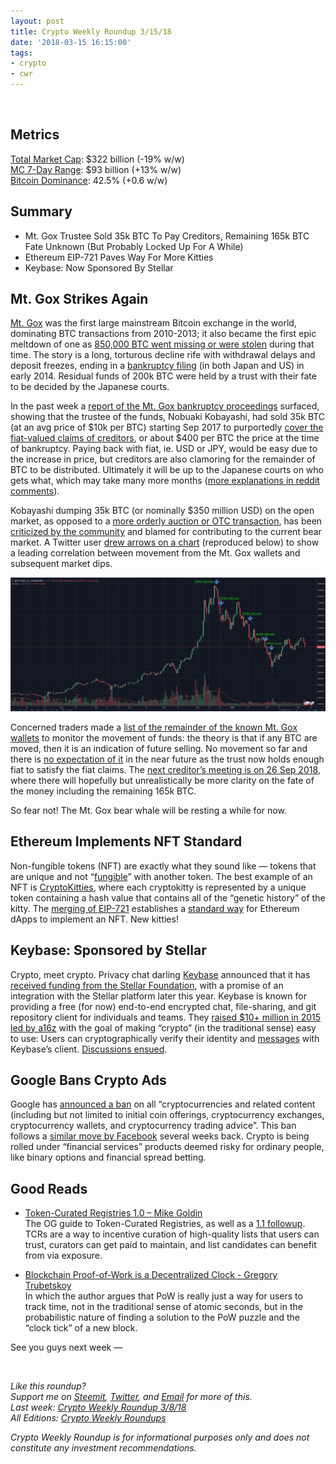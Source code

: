 ```yaml
---
layout: post
title: Crypto Weekly Roundup 3/15/18
date: '2018-03-15 16:15:00'
tags:
- crypto
- cwr
---
```


<br />

## Metrics
[Total Market Cap](https://coinmarketcap.com/charts/): $322 billion (-19% w/w)<br />
[MC 7-Day Range](https://coinmarketcap.com/charts/): $93 billion (+13% w/w)<br />
[Bitcoin Dominance](https://coinmarketcap.com/charts/#dominance-percentage): 42.5% (+0.6 w/w)

## Summary
* Mt. Gox Trustee Sold 35k BTC To Pay Creditors, Remaining 165k BTC Fate Unknown (But Probably Locked Up For A While)
* Ethereum EIP-721 Paves Way For More Kitties
* Keybase: Now Sponsored By Stellar

## Mt. Gox Strikes Again
[Mt. Gox](http://www.mtgox.com/) was the first large mainstream Bitcoin exchange in the world, dominating BTC transactions from 2010-2013; it also became the first epic meltdown of one as [850,000 BTC went missing or were stolen](https://en.wikipedia.org/wiki/Mt._Gox) during that time. The story is a long, torturous decline rife with withdrawal delays and deposit freezes, ending in a [bankruptcy filing](https://www.courtlistener.com/docket/4389854/mtgox-co-ltd/) (in both Japan and US) in early 2014. Residual funds of 200k BTC were held by a trust with their fate to be decided by the Japanese courts.

In the past week a [report of the Mt. Gox bankruptcy proceedings](https://www.mtgox.com/img/pdf/20180307_report.pdf) surfaced, showing that the trustee of the funds, Nobuaki Kobayashi, had sold 35k BTC (at an avg price of $10k per BTC) starting Sep 2017 to purportedly [cover the fiat-valued claims of creditors](https://www.trustnodes.com/2018/03/07/mt-gox-trustee-sold-half-billion-dollars-worth-bitcoin-bitcoin-cash), or about $400 per BTC the price at the time of bankruptcy. Paying back with fiat, ie. USD or JPY, would be easy due to the increase in price, but creditors are also clamoring for the remainder of BTC to be distributed. Ultimately it will be up to the Japanese courts on who gets what, which may take many more months ([more explanations in reddit comments](https://www.reddit.com/r/Bitcoin/comments/82moph/35_000_btc_of_the_200k_mtgoxbtc_were_sold_over/)).

Kobayashi dumping 35k BTC (or nominally $350 million USD) on the open market, as opposed to a [more orderly auction or OTC transaction](https://www.reddit.com/r/mtgoxinsolvency/comments/82ykgu/re_the_dumpening/), has been [criticized by the community](https://www.reddit.com/r/mtgoxinsolvency/comments/83gvr0/lets_admit_it_was_a_right_call_by_the_trustee_to/) and blamed for contributing to the current bear market. A Twitter user [drew arrows on a chart](https://twitter.com/matt_odell/status/971432146656202752) (reproduced below) to show a leading correlation between movement from the Mt. Gox wallets and subsequent market dips. 

![btc selling](/assets/img/2018/03/DXs4OekXcAYyg5b.jpg-large.jpeg)

Concerned traders made a [list of the remainder of the known Mt. Gox wallets](https://www.cryptoground.com/mtgox-cold-wallet-monitor/) to monitor the movement of funds: the theory is that if any BTC are moved, then it is an indication of future selling. No movement so far and there is [no expectation of it](https://www.reddit.com/r/BitcoinMarkets/comments/82r4v9/there_is_no_reason_for_the_mt_gox_trustee_to_sell/) in the near future as the trust now holds enough fiat to satisfy the fiat claims. The [next creditor’s meeting is on 26 Sep 2018](https://www.reddit.com/r/mtgoxinsolvency/comments/82n6hi/latest_update_7_march_2018_bankruptcy_proceedings/), where there will hopefully but unrealistically be more clarity on the fate of the money including the remaining 165k BTC.

So fear not! The Mt. Gox bear whale will be resting a while for now.

## Ethereum Implements NFT Standard
Non-fungible tokens (NFT) are exactly what they sound like — tokens that are unique and not “[fungible](http://www.dictionary.com/browse/fungible)” with another token. The best example of an NFT is [CryptoKitties](https://www.cryptokitties.co/), where each cryptokitty is represented by a unique token containing a hash value that contains all of the “genetic history” of the kitty. The [merging of EIP-721](https://github.com/ethereum/EIPs/pull/841) establishes a [standard way](https://github.com/ethereum/EIPs/blob/master/EIPS/eip-721.md) for Ethereum dApps to implement an NFT. New kitties!

## Keybase: Sponsored by Stellar
Crypto, meet crypto. Privacy chat darling [Keybase](https://keybase.io/) announced that it has [received funding from the Stellar Foundation](https://keybase.io/blog/keybase-stellar), with a promise of an integration with the Stellar platform later this year. Keybase is known for providing a free (for now) end-to-end encrypted chat, file-sharing, and git repository client for individuals and teams. They [raised $10+ million in 2015 led by a16z](https://keybase.io/blog/2015-07-15/keybase-raises-series-a) with the goal of making “crypto” (in the traditional sense) easy to use: Users can cryptographically verify their identity and [messages](https://keybase.io/encrypt) with Keybase’s client. [Discussions ensued](https://news.ycombinator.com/item?id=16545092).

## Google Bans Crypto Ads
Google has [announced a ban](https://support.google.com/adwordspolicy/answer/7648803?hl=en) on all “cryptocurrencies and related content (including but not limited to initial coin offerings, cryptocurrency exchanges, cryptocurrency wallets, and cryptocurrency trading advice”. This  ban follows a [similar move by Facebook](https://www.facebook.com/business/news/new-ads-policy-improving-integrity-and-security-of-financial-product-and-services-ads) several weeks back. Crypto is being rolled under “financial services” products deemed risky for ordinary people, like binary options and financial spread betting.

## Good Reads
* [Token-Curated Registries 1.0 – Mike Goldin](https://medium.com/@ilovebagels/token-curated-registries-1-0-61a232f8dac7)<br />
The OG guide to Token-Curated Registries, as well as a [1.1 followup](https://medium.com/@ilovebagels/token-curated-registries-1-1-2-0-tcrs-new-theory-and-dev-updates-34c9f079f33d). TCRs are a way to incentive curation of high-quality lists that users can trust, curators can get paid to maintain, and list candidates can benefit from via exposure.

* [Blockchain Proof-of-Work is a Decentralized Clock - Gregory Trubetskoy](https://grisha.org/blog/2018/01/23/explaining-proof-of-work/)<br />
In which the author argues that PoW is really just a way for users to track time, not in the traditional sense of atomic seconds, but in the probabilistic nature of finding a solution to the PoW puzzle and the “clock tick” of a new block.

See you guys next week —

<br />

*Like this roundup?<br /> Support me on [Steemit](https://steemit.com/cryptocurrency/@aeto/aeto-s-crypto-weekly-roundup-3-15-18), [Twitter](https://twitter.com/tonyin), and [Email](https://tonyy.in/subscribe/) for more of this.*<br />*Last week: [Crypto Weekly Roundup 3/8/18](https://tonyy.in/crypto-weekly-roundup-3-8-18/)*<br />*All Editions: [Crypto Weekly Roundups](https://tonyy.in/tag/cwr/)*

*Crypto Weekly Roundup is for informational purposes only and does not constitute any investment recommendations.*